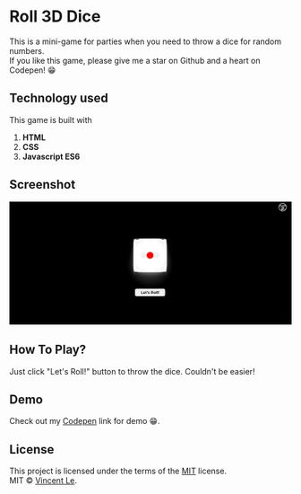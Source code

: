 # Roll 3D Dice

This is a mini-game for parties when you need to throw a dice for random numbers.\
If you like this game, please give me a star on Github and a heart on Codepen! :grin:

## Technology used

This game is built with

1. **HTML**
2. **CSS**
3. **Javascript ES6**

## Screenshot

![GameInterface](/resources/game.jpg)

## How To Play?

Just click "Let's Roll!" button to throw the dice. Couldn't be easier!

## Demo

Check out my [Codepen](https://codepen.io/vincentle/full/XWjKKJG) link for demo :grin:.

## License

This project is licensed under the terms of the [MIT](/LICENSE) license.\
MIT © [Vincent Le]("https://www.vincentle.me/").
